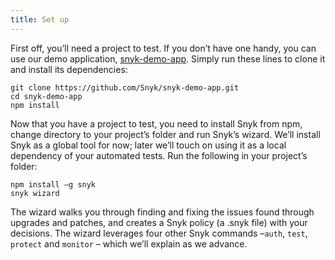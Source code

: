 ```yaml
---
title: Set up
---
```


First off, you’ll need a project to test. If you don’t have one handy, you can use our demo application, [snyk-demo-app](https://github.com/Snyk/snyk-demo-app). Simply run these lines to clone it and install its dependencies:

```console
git clone https://github.com/Snyk/snyk-demo-app.git
cd snyk-demo-app
npm install
```

Now that you have a project to test, you need to install Snyk from npm, change directory to your project’s folder and run Snyk’s wizard. We’ll install Snyk as a global tool for now; later we’ll touch on using it as a local dependency of your automated tests. Run the following in your project’s folder:

```console
npm install –g snyk
snyk wizard
```

The wizard walks you through finding and fixing the issues found through upgrades and patches, and creates a Snyk policy (a .snyk file) with your decisions. The wizard leverages four other Snyk commands –`auth`, `test`, `protect` and `monitor` – which we’ll explain as we advance.
